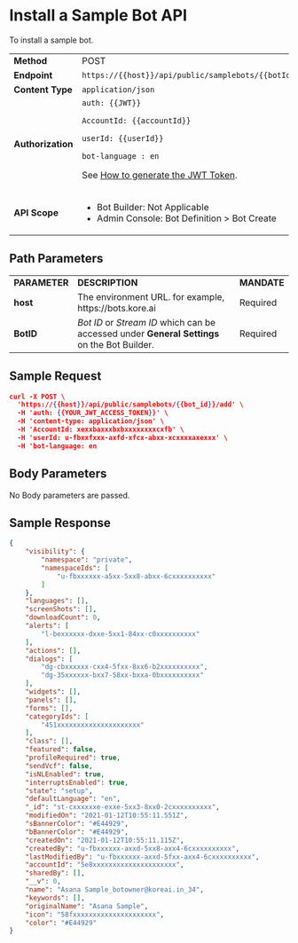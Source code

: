 # **Install a Sample Bot API**

To install a sample bot.


<table>
  <tr>
   <td><strong>Method</strong>
   </td>
   <td>POST
   </td>
  </tr>
  <tr>
   <td><strong>Endpoint</strong>
   </td>
   <td><code>https://{{host}}/api/public/samplebots/{{botId}}/add</code>
   </td>
  </tr>
  <tr>
   <td><strong>Content Type</strong>
   </td>
   <td><code>application/json</code>
   </td>
  </tr>
  <tr>
   <td><strong>Authorization</strong>
   </td>
   <td><code>auth: {{JWT}}</code>
<p>
<code>AccountId: {{accountId}}</code>
<p>
<code>userId: {{userId}}</code>
<p>
<code>bot-language : en</code>
<p>
See <a href="https://developer.kore.ai/docs/bots/api-guide/apis/#Generating_the_JWT_Token">How to generate the JWT Token</a>.
   </td>
  </tr>
  <tr>
   <td><strong>API Scope</strong>
   </td>
   <td>
<ul>

<li>Bot Builder: Not Applicable

<li>Admin Console: Bot Definition > Bot Create
</li>
</ul>
   </td>
  </tr>
</table>


 


## Path Parameters


<table>
  <tr>
   <td><strong>PARAMETER</strong>
   </td>
   <td><strong>DESCRIPTION</strong>
   </td>
   <td><strong>MANDATE</strong>
   </td>
  </tr>
  <tr>
   <td><strong>host</strong>
   </td>
   <td>The environment URL. for example, https://bots.kore.ai
   </td>
   <td>Required
   </td>
  </tr>
  <tr>
   <td><strong>BotID</strong>
   </td>
   <td><em>Bot ID</em> or <em>Stream ID</em> which can be accessed under <strong>General Settings</strong> on the Bot Builder.
   </td>
   <td>Required
   </td>
  </tr>
</table>


 


## Sample Request


```json
curl -X POST \
  'https://{{host}}/api/public/samplebots/{{bot_id}}/add' \
  -H 'auth: {{YOUR_JWT_ACCESS_TOKEN}}' \
  -H 'content-type: application/json' \
  -H 'AccountId: xexxbaxxxbxbxxxxxxxxcxfb' \
  -H 'userId: u-fbxxfxxx-axfd-xfcx-abxx-xcxxxxaxexxx' \
  -H 'bot-language: en 
```

## Body Parameters

No Body parameters are passed.
## Sample Response

```json
{
    "visibility": {
        "namespace": "private",
        "namespaceIds": [
            "u-fbxxxxxx-a5xx-5xx8-abxx-6cxxxxxxxxxx"
        ]
    },
    "languages": [],
    "screenShots": [],
    "downloadCount": 0,
    "alerts": [
        "l-bexxxxxx-dxxe-5xx1-84xx-c0xxxxxxxxxx"
    ],
    "actions": [],
    "dialogs": [
        "dg-cbxxxxxx-cxx4-5fxx-8xx6-b2xxxxxxxxxx",
        "dg-35xxxxxx-bxx7-58xx-bxxa-0bxxxxxxxxxx"
    ],
    "widgets": [],
    "panels": [],
    "forms": [],
    "categoryIds": [
        "451xxxxxxxxxxxxxxxxxxxxx"
    ],
    "class": [],
    "featured": false,
    "profileRequired": true,
    "sendVcf": false,
    "isNLEnabled": true,
    "interruptsEnabled": true,
    "state": "setup",
    "defaultLanguage": "en",
    "_id": "st-cxxxxxxe-exxe-5xx3-8xx0-2cxxxxxxxxxx",
    "modifiedOn": "2021-01-12T10:55:11.551Z",
    "sBannerColor": "#E44929",
    "bBannerColor": "#E44929",
    "createdOn": "2021-01-12T10:55:11.115Z",
    "createdBy": "u-fbxxxxxx-axxd-5xx8-axx4-6cxxxxxxxxxx",
    "lastModifiedBy": "u-fbxxxxxx-axxd-5fxx-axx4-6cxxxxxxxxxx",
    "accountId": "5e8xxxxxxxxxxxxxxxxxxxxx",
    "sharedBy": [],
    "__v": 0,
    "name": "Asana Sample_botowner@koreai.in_34",
    "keywords": [],
    "originalName": "Asana Sample",
    "icon": "58fxxxxxxxxxxxxxxxxxxxxx",
    "color": "#E44929"
}
```